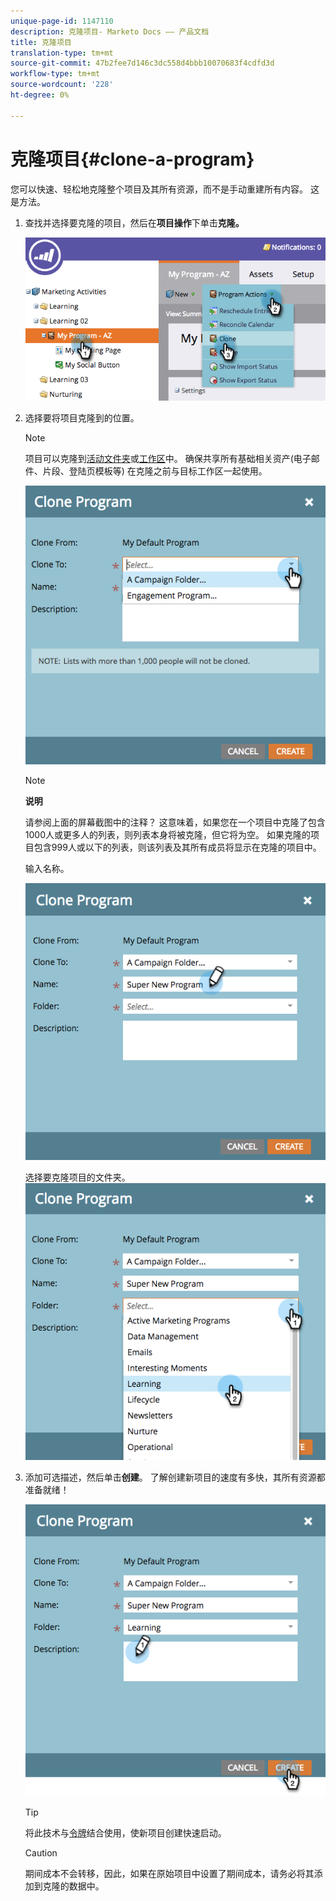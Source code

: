 ```yaml
---
unique-page-id: 1147110
description: 克隆项目- Marketo Docs —— 产品文档
title: 克隆项目
translation-type: tm+mt
source-git-commit: 47b2fee7d146c3dc558d4bbb10070683f4cdfd3d
workflow-type: tm+mt
source-wordcount: '228'
ht-degree: 0%

---
```



# 克隆项目{#clone-a-program}

您可以快速、轻松地克隆整个项目及其所有资源，而不是手动重建所有内容。 这是方法。

1. 查找并选择要克隆的项目，然后在&#x200B;**项目操作**&#x200B;下单击&#x200B;**克隆。**

   ![](assets/image2014-9-5-14-3a31-3a49.png)

1. 选择要将项目克隆到的位置。

   >[!NOTE]
   >
   >项目可以克隆到[活动](../../../../product-docs/core-marketo-concepts/miscellaneous/create-new-campaign-folder.md)[文件夹](../../../../product-docs/core-marketo-concepts/miscellaneous/create-new-campaign-folder.md)或[工作区](../../../../product-docs/administration/workspaces-and-person-partitions/create-a-new-workspace.md)中。 确保共享所有基础相关资产(电子邮件、片段、登陆页模板等) 在克隆之前与目标工作区一起使用。

   ![](assets/cloneto.png)

   >[!NOTE]
   >
   >**说明**
   >
   >
   >请参阅上面的屏幕截图中的注释？ 这意味着，如果您在一个项目中克隆了包含1000人或更多人的列表，则列表本身将被克隆，但它将为空。 如果克隆的项目包含999人或以下的列表，则该列表及其所有成员将显示在克隆的项目中。

   输入名称。

   ![](assets/cloneprogramname.png)

   选择要克隆项目的文件夹。
   ![](assets/choosefolderclone.png)

1. 添加可选描述，然后单击&#x200B;**创建**。 了解创建新项目的速度有多快，其所有资源都准备就绪！

   ![](assets/createclone.png)

   >[!TIP]
   >
   >将此技术与[令牌](http://docs.marketo.com/display/docs/using+tokens)结合使用，使新项目创建快速启动。

   >[!CAUTION]
   >
   >期间成本不会转移，因此，如果在原始项目中设置了期间成本，请务必将其添加到克隆的数据中。

